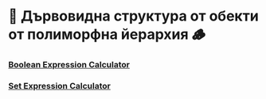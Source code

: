 # 🌳 Дървовидна структура от обекти от полиморфна йерархия 🪵

### [Boolean Expression Calculator](https://github.com/StefanShivarov/object-oriented-programming-fmi-2024-25/tree/main/Week%2016/Boolean%20Expression%20Calculator)

### [Set Expression Calculator](https://github.com/StefanShivarov/object-oriented-programming-fmi-2024-25/tree/main/Week%2016/Set%20Expression%20Calculator)
